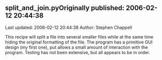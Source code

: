 ## split_and_join.pyOriginally published: 2006-02-12 20:44:38 
Last updated: 2006-02-12 20:44:38 
Author: Stephen Chappell 
 
This recipe will split a file into several smaller files while at the same time hiding the original formatting of the file. The program has a primitive GUI design (my first one), put allows a small amount of interaction with the program. Testing has not been extensive, but all appears to be in order.